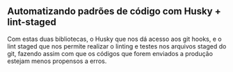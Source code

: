 ## Automatizando padrões de código com Husky + lint-staged

Com estas duas bibliotecas, o Husky que nos dá acesso aos git hooks, e o lint staged que nos permite realizar o linting e testes nos arquivos staged do git, fazendo assim com que os códigos que forem enviados a produção estejam menos propensos a erros.

